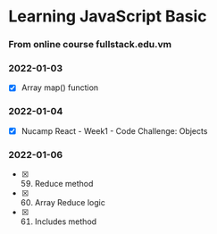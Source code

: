 # Learning JavaScript Basic

### From online course fullstack.edu.vm

### 2022-01-03

-   [x] Array map() function

### 2022-01-04

-   [x] Nucamp React - Week1 - Code Challenge: Objects

### 2022-01-06

-   [x] 59. Reduce method

-   [x] 60. Array Reduce logic
-   [x] 61. Includes method
